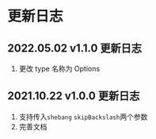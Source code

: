 # 更新日志

## 2022.05.02 v1.1.0 更新日志

1. 更改 type 名称为 Options

## 2021.10.22 v1.0.0 更新日志

1. 支持传入`shebang` `skipBackslash`两个参数
2. 完善文档
